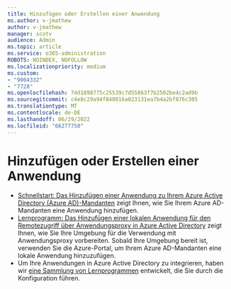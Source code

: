 ```yaml
---
title: Hinzufügen oder Erstellen einer Anwendung
ms.author: v-jmathew
author: v-jmathew
manager: scotv
audience: Admin
ms.topic: article
ms.service: o365-administration
ROBOTS: NOINDEX, NOFOLLOW
ms.localizationpriority: medium
ms.custom:
- "9004332"
- "7728"
ms.openlocfilehash: 74d1898775c25539c7d55863f7b2502be4c2ad9b
ms.sourcegitcommit: c4e8c29a94f840816a023131ea7b4a2bf876c305
ms.translationtype: MT
ms.contentlocale: de-DE
ms.lasthandoff: 06/29/2022
ms.locfileid: "66277750"
---
```

# <a name="adding-or-creating-an-application"></a>Hinzufügen oder Erstellen einer Anwendung

- [Schnellstart: Das Hinzufügen einer Anwendung zu Ihrem Azure Active Directory (Azure AD)-Mandanten](https://docs.microsoft.com/azure/active-directory/manage-apps/add-application-portal) zeigt Ihnen, wie Sie Ihrem Azure AD-Mandanten eine Anwendung hinzufügen.
- [Lernprogramm: Das Hinzufügen einer lokalen Anwendung für den Remotezugriff über Anwendungsproxy in Azure Active Directory](https://docs.microsoft.com/azure/active-directory/app-proxy/application-proxy-add-on-premises-application) zeigt Ihnen, wie Sie Ihre Umgebung für die Verwendung mit Anwendungsproxy vorbereiten. Sobald Ihre Umgebung bereit ist, verwenden Sie die Azure-Portal, um Ihrem Azure AD-Mandanten eine lokale Anwendung hinzuzufügen.
- Um Ihre Anwendungen in Azure Active Directory zu integrieren, haben wir [eine Sammlung von Lernprogrammen](https://docs.microsoft.com/azure/active-directory/saas-apps/tutorial-list) entwickelt, die Sie durch die Konfiguration führen.
